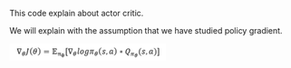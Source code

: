 This code explain about actor critic.

We will explain with the assumption that we have studied policy gradient.  

<p align="left"><img src="figure/policy_gradient.png" /></p>